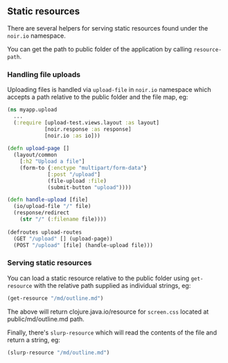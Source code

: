## Static resources

There are several helpers for serving static resources found under the `noir.io`
namespace.

You can get the path to public folder of the application by calling `resource-path`.

### Handling file uploads

Uploading files is handled via `upload-file` in `noir.io` namespace which accepts a 
path relative to the public folder and the file map, eg:

```clojure
(ns myapp.upload
  ...
  (:require [upload-test.views.layout :as layout]            
            [noir.response :as response]
            [noir.io :as io]))
 
(defn upload-page []
  (layout/common
    [:h2 "Upload a file"]
    (form-to {:enctype "multipart/form-data"}
             [:post "/upload"]
             (file-upload :file)
             (submit-button "upload"))))

(defn handle-upload [file]
  (io/upload-file "/" file)
  (response/redirect
    (str "/" (:filename file))))
   
(defroutes upload-routes
  (GET "/upload" [] (upload-page))
  (POST "/upload" [file] (handle-upload file)))
```

### Serving static resources

You can load a static resource relative to the public folder using `get-resource`
with the relative path supplied as individual strings, eg:

```clojure
(get-resource "/md/outline.md")
```
The above will return clojure.java.io/resource for `screen.css` located at public/md/outline.md path.

Finally, there's `slurp-resource` which will read the contents of the file and
return a string, eg:

```clojure
(slurp-resource "/md/outline.md")
```



  
 





